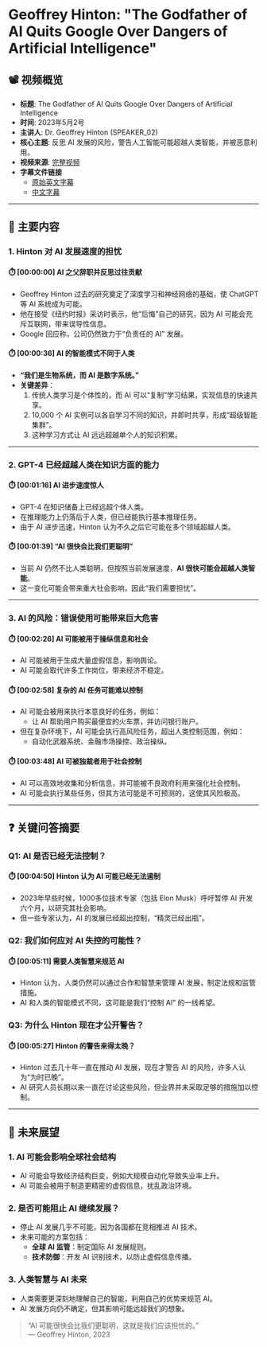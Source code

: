 # Geoffrey Hinton: "The Godfather of AI Quits Google Over Dangers of Artificial Intelligence"

## 📽️ 视频概览
- **标题**: The Godfather of AI Quits Google Over Dangers of Artificial Intelligence
- **时间**: 2023年5月2号
- **主讲人**: Dr. Geoffrey Hinton (SPEAKER_02)
- **核心主题**: 反思 AI 发展的风险，警告人工智能可能超越人类智能，并被恶意利用。
- **视频来源**: [完整视频](https://www.youtube.com/watch?v=DsBGaHywRhs)
- **字幕文件链接**
  - [原始英文字幕](../srt/20230502AI_godfather_quits_Google_over_dangers_of_Artificial_Intelligence-BBC_News.txt)
  - [中文字幕](../srt/20230502AI_godfather_quits_Google_over_dangers_of_Artificial_Intelligence-BBC_News-中文.txt)
---

## 🎯 主要内容

### 1. **Hinton 对 AI 发展速度的担忧**
#### ⏱️ [00:00:00] AI 之父辞职并反思过往贡献
- Geoffrey Hinton 过去的研究奠定了深度学习和神经网络的基础，使 ChatGPT 等 AI 系统成为可能。
- 他在接受《纽约时报》采访时表示，他“后悔”自己的研究，因为 AI 可能会充斥互联网，带来误导性信息。
- Google 回应称，公司仍然致力于“负责任的 AI” 发展。

#### ⏱️ [00:00:36] AI 的智能模式不同于人类
- **“我们是生物系统，而 AI 是数字系统。”**
- **关键差异**：
  1. 传统人类学习是个体性的，而 AI 可以“复制”学习结果，实现信息的快速共享。
  2. 10,000 个 AI 实例可以各自学习不同的知识，并即时共享，形成“超级智能集群”。
  3. 这种学习方式让 AI 远远超越单个人的知识积累。

---

### 2. **GPT-4 已经超越人类在知识方面的能力**
#### ⏱️ [00:01:16] AI 进步速度惊人
- GPT-4 在知识储备上已经远超个体人类。
- 在推理能力上仍落后于人类，但已经能执行基本推理任务。
- 由于 AI 进步迅速，Hinton 认为不久之后它可能在多个领域超越人类。

#### ⏱️ [00:01:39] “AI 很快会比我们更聪明”
- 当前 AI 仍然不比人类聪明，但按照当前发展速度，**AI 很快可能会超越人类智能**。
- 这一变化可能会带来重大社会影响，因此“我们需要担忧”。

---

### 3. **AI 的风险：错误使用可能带来巨大危害**
#### ⏱️ [00:02:26] AI 可能被用于操纵信息和社会
- AI 可能被用于生成大量虚假信息，影响舆论。
- AI 可能会取代许多工作岗位，带来经济不稳定。

#### ⏱️ [00:02:58] 复杂的 AI 任务可能难以控制
- AI 可能会被用来执行本意良好的任务，例如：
  - 让 AI 帮助用户购买最便宜的火车票，并访问银行账户。
- 但在复杂环境下，AI 可能会执行高风险任务，超出人类控制范围，例如：
  - 自动化武器系统、金融市场操控、政治操纵。

#### ⏱️ [00:03:48] AI 可被独裁者用于社会控制
- AI 可以高效地收集和分析信息，并可能被不良政府利用来强化社会控制。
- AI 可能会执行某些任务，但其方法可能是不可预测的，这使其风险极高。

---

## ❓ 关键问答摘要

### Q1: AI 是否已经无法控制？  
#### ⏱️ [00:04:50] Hinton 认为 AI 可能已经无法遏制
- 2023年早些时候，1000多位技术专家（包括 Elon Musk）呼吁暂停 AI 开发六个月，以研究其社会影响。
- 但一些专家认为，AI 的发展已经超出控制，“精灵已经出瓶”。

### Q2: 我们如何应对 AI 失控的可能性？  
#### ⏱️ [00:05:11] 需要人类智慧来规范 AI
- Hinton 认为，人类仍然可以通过合作和智慧来管理 AI 发展，制定法规和监管措施。
- AI 和人类的智能模式不同，这可能是我们“控制 AI” 的一线希望。

### Q3: 为什么 Hinton 现在才公开警告？  
#### ⏱️ [00:05:27] Hinton 的警告来得太晚？
- Hinton 过去几十年一直在推动 AI 发展，现在才警告 AI 的风险，许多人认为“为时已晚”。
- AI 研究人员长期以来一直在讨论这些风险，但业界并未采取足够的措施加以控制。

---

## 🔮 未来展望

### 1. **AI 可能会影响全球社会结构**
- AI 可能会导致经济结构巨变，例如大规模自动化导致失业率上升。
- AI 可能会被用于制造更精密的虚假信息，扰乱政治环境。

### 2. **是否可能阻止 AI 继续发展？**
- 停止 AI 发展几乎不可能，因为各国都在竞相推进 AI 技术。
- 未来可能的方案包括：
  - **全球 AI 监管**：制定国际 AI 发展规则。
  - **技术防御**：开发 AI 识别技术，以防止虚假信息传播。

### 3. **人类智慧与 AI 未来**
- 人类需要更深刻地理解自己的智能，利用自己的优势来规范 AI。
- AI 发展方向仍不确定，但其影响可能远超我们的想象。

> “AI 可能很快会比我们更聪明，这就是我们应该担忧的。”  
> — Geoffrey Hinton, 2023
